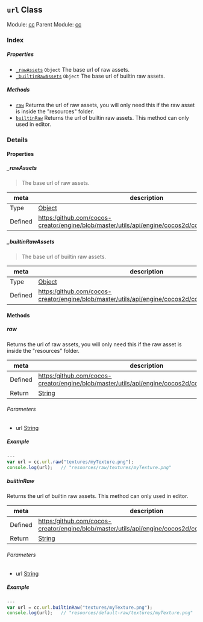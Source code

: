 ## `url` Class



Module: [cc](../modules/cc.md)
Parent Module: [cc](../modules/cc.md)






### Index

##### Properties

  - [`_rawAssets`](#rawassets) `Object` The base url of raw assets.
  - [`_builtinRawAssets`](#builtinrawassets) `Object` The base url of builtin raw assets.



##### Methods

  - [`raw`](#raw) Returns the url of raw assets, you will only need this if the raw asset is inside the "resources" folder.
  - [`builtinRaw`](#builtinraw) Returns the url of builtin raw assets. This method can only used in editor.



### Details


#### Properties


##### _rawAssets

> The base url of raw assets.

| meta | description |
|------|-------------|
| Type | <a href="https://developer.mozilla.org/en/JavaScript/Reference/Global_Objects/Object" class="crosslink external" target="_blank">Object</a> |
| Defined | [https:/github.com/cocos-creator/engine/blob/master/utils/api/engine/cocos2d/core/platform/url.js:38](https:/github.com/cocos-creator/engine/blob/master/utils/api/engine/cocos2d/core/platform/url.js#L38) |



##### _builtinRawAssets

> The base url of builtin raw assets.

| meta | description |
|------|-------------|
| Type | <a href="https://developer.mozilla.org/en/JavaScript/Reference/Global_Objects/Object" class="crosslink external" target="_blank">Object</a> |
| Defined | [https:/github.com/cocos-creator/engine/blob/master/utils/api/engine/cocos2d/core/platform/url.js:46](https:/github.com/cocos-creator/engine/blob/master/utils/api/engine/cocos2d/core/platform/url.js#L46) |






<!-- Method Block -->
#### Methods


##### raw

Returns the url of raw assets, you will only need this if the raw asset is inside the "resources" folder.

| meta | description |
|------|-------------|
| Defined | [https:/github.com/cocos-creator/engine/blob/master/utils/api/engine/cocos2d/core/platform/url.js:66](https:/github.com/cocos-creator/engine/blob/master/utils/api/engine/cocos2d/core/platform/url.js#L66) |
| Return 		 | <a href="https://developer.mozilla.org/en/JavaScript/Reference/Global_Objects/String" class="crosslink external" target="_blank">String</a> 

###### Parameters
- url <a href="https://developer.mozilla.org/en/JavaScript/Reference/Global_Objects/String" class="crosslink external" target="_blank">String</a> 

##### Example

```js
---
var url = cc.url.raw("textures/myTexture.png");
console.log(url);   // "resources/raw/textures/myTexture.png"

```

##### builtinRaw

Returns the url of builtin raw assets. This method can only used in editor.

| meta | description |
|------|-------------|
| Defined | [https:/github.com/cocos-creator/engine/blob/master/utils/api/engine/cocos2d/core/platform/url.js:94](https:/github.com/cocos-creator/engine/blob/master/utils/api/engine/cocos2d/core/platform/url.js#L94) |
| Return 		 | <a href="https://developer.mozilla.org/en/JavaScript/Reference/Global_Objects/String" class="crosslink external" target="_blank">String</a> 

###### Parameters
- url <a href="https://developer.mozilla.org/en/JavaScript/Reference/Global_Objects/String" class="crosslink external" target="_blank">String</a> 

##### Example

```js
---
var url = cc.url.builtinRaw("textures/myTexture.png");
console.log(url);   // "resources/default-raw/textures/myTexture.png"

```


